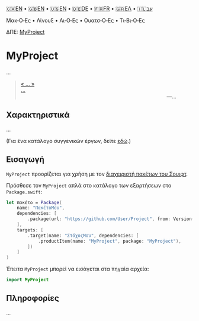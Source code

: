 <!--
 Elaborate Με‐διαβάστε.md

 This source file is part of the Workspace open source project.
 https://github.com/SDGGiesbrecht/Workspace#workspace

 Copyright ©2017 Jeremy David Giesbrecht and the Workspace project contributors.

 Soli Deo gloria.

 Licensed under the Apache Licence, Version 2.0.
 See http://www.apache.org/licenses/LICENSE-2.0 for licence information.
 -->

[🇨🇦EN](🇨🇦EN%20Read%20Me.md) • [🇬🇧EN](🇬🇧EN%20Read%20Me.md) • [🇺🇸EN](🇺🇸EN%20Read%20Me.md) • [🇩🇪DE](🇩🇪DE%20Lies%20mich.md) • [🇫🇷FR](🇫🇷FR%20Lisez%20moi.md) • [🇬🇷ΕΛ](🇬🇷ΕΛ%20Με%20διαβάστε.md) • [🇮🇱עב](🇮🇱עב%20קרא%20אותי.md) <!--Skip in Jazzy-->

Μακ‐Ο‐Ες • Λίνουξ • Αι‐Ο‐Ες • Ουατσ‐Ο‐Ες • Τι‐Βι‐Ο‐Ες

ΔΠΕ: [MyProject](documentation.example.com/MyProject)

# MyProject

...

> [« ... »<br>...](https://www.biblegateway.com/passage/?search=Chapter+1&version=WLC;NIVUK)<br>&nbsp;&nbsp;&nbsp;&nbsp;&nbsp;&nbsp;&nbsp;&nbsp;&nbsp;&nbsp;&nbsp;&nbsp;&nbsp;&nbsp;&nbsp;&nbsp;&nbsp;&nbsp;&nbsp;&nbsp;&nbsp;&nbsp;&nbsp;&nbsp;&nbsp;&nbsp;&nbsp;&nbsp;&nbsp;&nbsp;&nbsp;&nbsp;&nbsp;&nbsp;&nbsp;&nbsp;&nbsp;&nbsp;&nbsp;&nbsp;&nbsp;&nbsp;&nbsp;&nbsp;&nbsp;&nbsp;&nbsp;&nbsp;&nbsp;&nbsp;&nbsp;&nbsp;&nbsp;&nbsp;&nbsp;&nbsp;&nbsp;&nbsp;&nbsp;&nbsp;&nbsp;&nbsp;&nbsp;&nbsp;&nbsp;&nbsp;&nbsp;&nbsp;&nbsp;&nbsp;&nbsp;&nbsp;&nbsp;&nbsp;&nbsp;&nbsp;&nbsp;&nbsp;&nbsp;&nbsp;&nbsp;&nbsp;&nbsp;&nbsp;&nbsp;&nbsp;&nbsp;&nbsp;&nbsp;&nbsp;&nbsp;&nbsp;&nbsp;&nbsp;&nbsp;&nbsp;&nbsp;&nbsp;&nbsp;&nbsp;―...

## Χαρακτηριστικά

...

(Για ένα κατάλογο συγγενικών έργων, δείτε [εδώ](🇬🇷ΕΛ%20Συγγενικά%20έργα.md).) <!--Skip in Jazzy-->

## Εισαγωγή

`MyProject` προορίζεται για χρήση με τον [διαχειριστή πακέτων του Σουιφτ](https://swift.org/package-manager/).

Πρόσθεσε τον `MyProject` απλά στο κατάλογο των εξαρτήσεων στο `Package.swift`:

```swift
let πακέτο = Package(
    name: "ΠακέτοΜου",
    dependencies: [
        .package(url: "https://github.com/User/Project", from: Version(1, 2, 3)),
    ],
    targets: [
        .target(name: "ΣτόχοςΜου", dependencies: [
            .productItem(name: "MyProject", package: "MyProject"),
        ])
    ]
)
```

Έπειτα `MyProject` μπορεί να εισάγεται στα πηγαία αρχεία:

```swift
import MyProject
```

## Πληροφορίες

...

